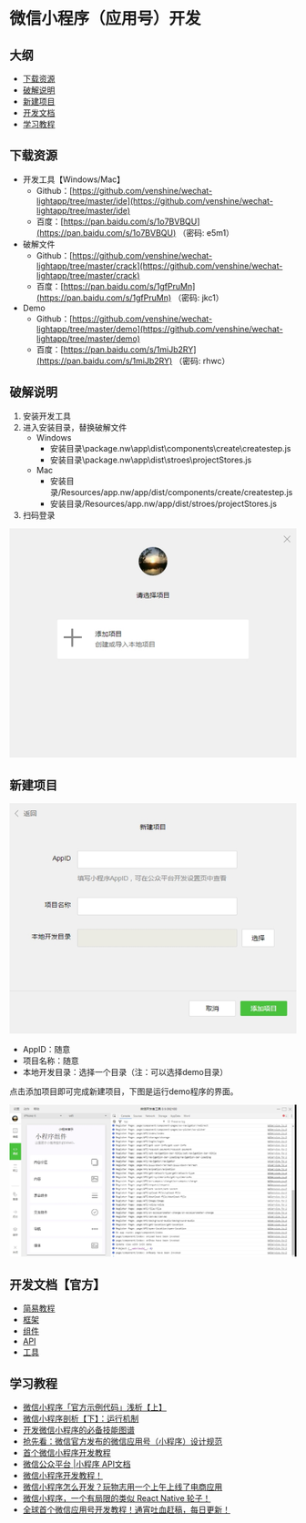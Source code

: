 微信小程序（应用号）开发
==

大纲
--

* [下载资源](https://github.com/venshine/wechat-lightapp#下载资源)
* [破解说明](https://github.com/venshine/wechat-lightapp#破解说明)
* [新建项目](https://github.com/venshine/wechat-lightapp#新建项目)
* [开发文档](https://github.com/venshine/wechat-lightapp#开发文档官方)
* [学习教程](https://github.com/venshine/wechat-lightapp#学习教程)


## 下载资源
* 开发工具【Windows/Mac】
	* Github：[https://github.com/venshine/wechat-lightapp/tree/master/ide](https://github.com/venshine/wechat-lightapp/tree/master/ide)
	* 百度：[https://pan.baidu.com/s/1o7BVBQU](https://pan.baidu.com/s/1o7BVBQU) （密码: e5m1）
* 破解文件
    * Github：[https://github.com/venshine/wechat-lightapp/tree/master/crack](https://github.com/venshine/wechat-lightapp/tree/master/crack)
    * 百度：[https://pan.baidu.com/s/1gfPruMn](https://pan.baidu.com/s/1gfPruMn) （密码: jkc1）
* Demo
    * Github：[https://github.com/venshine/wechat-lightapp/tree/master/demo](https://github.com/venshine/wechat-lightapp/tree/master/demo)
    * 百度：[https://pan.baidu.com/s/1miJb2RY](https://pan.baidu.com/s/1miJb2RY) （密码: rhwc）

## 破解说明
1. 安装开发工具
2. 进入安装目录，替换破解文件
    * Windows
        * 安装目录\package.nw\app\dist\components\create\createstep.js
        * 安装目录\package.nw\app\dist\stroes\projectStores.js
    * Mac
        * 安装目录/Resources/app.nw/app/dist/components/create/createstep.js
        * 安装目录/Resources/app.nw/app/dist/stroes/projectStores.js  
3. 扫码登录

![登录界面](screenshot/wx-developer-tools-begin.jpg)


## 新建项目

![新建项目](screenshot/wx-developer-tools-create.jpg)

* AppID：随意
* 项目名称：随意
* 本地开发目录：选择一个目录（注：可以选择demo目录）

点击添加项目即可完成新建项目，下图是运行demo程序的界面。

![Demo](screenshot/wx-developer-tools.jpg)

## 开发文档【官方】
* [简易教程](https://mp.weixin.qq.com/debug/wxadoc/dev/?t=1474644083132)
* [框架](https://mp.weixin.qq.com/debug/wxadoc/dev/framework/MINA.html?t=1474643026176)
* [组件](https://mp.weixin.qq.com/debug/wxadoc/dev/component/?t=1474644089682)
* [API](https://mp.weixin.qq.com/debug/wxadoc/dev/api/?t=1474644087418)
* [工具](https://mp.weixin.qq.com/debug/wxadoc/dev/devtools/devtools.html?t=1474644084689)

## 学习教程
* [微信小程序「官方示例代码」浅析【上】](http://mp.weixin.qq.com/s?__biz=MjM5Mjg4NDMwMA==&mid=2652974082&idx=1&sn=47c7f672caf629cd846e315b8df2b1c5&scene=21#wechat_redirect)
* [微信小程序剖析【下】：运行机制](http://mp.weixin.qq.com/s?__biz=MjM5Mjg4NDMwMA==&mid=2652974093&idx=1&sn=0570a243304ea8bb7d1b636624886fb1&scene=21#wechat_redirect)
* [开发微信小程序的必备技能图谱](http://geek.csdn.net/news/detail/103138)
* [抢先看：微信官方发布的微信应用号（小程序）设计规范](http://www.woshipm.com/ucd/418190.html)
* [首个微信小程序开发教程](http://gold.xitu.io/entry/57e34d6bd2030900691e9ad7)
* [微信公众平台 |小程序 API文档](http://wxopen.notedown.cn/)
* [微信小程序开发教程！](https://xituqu.com/508.html)
* [微信小程序怎么开发？玩物志用一个上午上线了电商应用](http://www.ifanr.com/721124)
* [微信小程序，一个有局限的类似 React Native 轮子！](http://www.jianshu.com/p/060c6f3dd4e8)
* [全球首个微信应用号开发教程！通宵吐血赶稿，每日更新！](https://my.oschina.net/wwnick/blog/750055)


